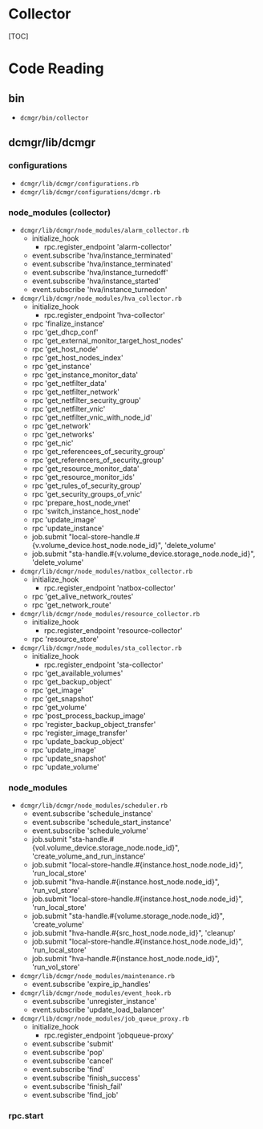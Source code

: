 # Collector

[TOC]

# Code Reading

## bin

+ `dcmgr/bin/collector`

## dcmgr/lib/dcmgr

### configurations

+ `dcmgr/lib/dcmgr/configurations.rb`
+ `dcmgr/lib/dcmgr/configurations/dcmgr.rb`

### node_modules (collector)

+ `dcmgr/lib/dcmgr/node_modules/alarm_collector.rb`
   + initialize_hook
      + rpc.register_endpoint 'alarm-collector'
   + event.subscribe 'hva/instance_terminated'
   + event.subscribe 'hva/instance_terminated'
   + event.subscribe 'hva/instance_turnedoff'
   + event.subscribe 'hva/instance_started'
   + event.subscribe 'hva/instance_turnedon'
+ `dcmgr/lib/dcmgr/node_modules/hva_collector.rb`
   + initialize_hook
      + rpc.register_endpoint 'hva-collector'
   + rpc 'finalize_instance'
   + rpc 'get_dhcp_conf'
   + rpc 'get_external_monitor_target_host_nodes'
   + rpc 'get_host_node'
   + rpc 'get_host_nodes_index'
   + rpc 'get_instance'
   + rpc 'get_instance_monitor_data'
   + rpc 'get_netfilter_data'
   + rpc 'get_netfilter_network'
   + rpc 'get_netfilter_security_group'
   + rpc 'get_netfilter_vnic'
   + rpc 'get_netfilter_vnic_with_node_id'
   + rpc 'get_network'
   + rpc 'get_networks'
   + rpc 'get_nic'
   + rpc 'get_referencees_of_security_group'
   + rpc 'get_referencers_of_security_group'
   + rpc 'get_resource_monitor_data'
   + rpc 'get_resource_monitor_ids'
   + rpc 'get_rules_of_security_group'
   + rpc 'get_security_groups_of_vnic'
   + rpc 'prepare_host_node_vnet'
   + rpc 'switch_instance_host_node'
   + rpc 'update_image'
   + rpc 'update_instance'
   + job.submit "local-store-handle.#{v.volume_device.host_node.node_id}", 'delete_volume'
   + job.submit "sta-handle.#{v.volume_device.storage_node.node_id}", 'delete_volume'
+ `dcmgr/lib/dcmgr/node_modules/natbox_collector.rb`
   + initialize_hook
      + rpc.register_endpoint 'natbox-collector'
   + rpc 'get_alive_network_routes'
   + rpc 'get_network_route'
+ `dcmgr/lib/dcmgr/node_modules/resource_collector.rb`
   + initialize_hook
      + rpc.register_endpoint 'resource-collector'
   + rpc 'resource_store'
+ `dcmgr/lib/dcmgr/node_modules/sta_collector.rb`
   + initialize_hook
      + rpc.register_endpoint 'sta-collector'
   + rpc 'get_available_volumes'
   + rpc 'get_backup_object'
   + rpc 'get_image'
   + rpc 'get_snapshot'
   + rpc 'get_volume'
   + rpc 'post_process_backup_image'
   + rpc 'register_backup_object_transfer'
   + rpc 'register_image_transfer'
   + rpc 'update_backup_object'
   + rpc 'update_image'
   + rpc 'update_snapshot'
   + rpc 'update_volume'

### node_modules

+ `dcmgr/lib/dcmgr/node_modules/scheduler.rb`
   + event.subscribe 'schedule_instance'
   + event.subscribe 'schedule_start_instance'
   + event.subscribe 'schedule_volume'
   + job.submit "sta-handle.#{vol.volume_device.storage_node.node_id}", 'create_volume_and_run_instance'
   + job.submit "local-store-handle.#{instance.host_node.node_id}", 'run_local_store'
   + job.submit "hva-handle.#{instance.host_node.node_id}", 'run_vol_store'
   + job.submit "local-store-handle.#{instance.host_node.node_id}", 'run_local_store'
   + job.submit "sta-handle.#{volume.storage_node.node_id}", 'create_volume'
   + job.submit "hva-handle.#{src_host_node.node_id}", 'cleanup'
   + job.submit "local-store-handle.#{instance.host_node.node_id}", 'run_local_store'
   + job.submit "hva-handle.#{instance.host_node.node_id}", 'run_vol_store'
+ `dcmgr/lib/dcmgr/node_modules/maintenance.rb`
   + event.subscribe 'expire_ip_handles'
+ `dcmgr/lib/dcmgr/node_modules/event_hook.rb`
   + event.subscribe 'unregister_instance'
   + event.subscribe 'update_load_balancer'
+ `dcmgr/lib/dcmgr/node_modules/job_queue_proxy.rb`
   + initialize_hook
      + rpc.register_endpoint 'jobqueue-proxy'
   + event.subscribe 'submit'
   + event.subscribe 'pop'
   + event.subscribe 'cancel'
   + event.subscribe 'find'
   + event.subscribe 'finish_success'
   + event.subscribe 'finish_fail'
   + event.subscribe 'find_job'

### rpc.start
